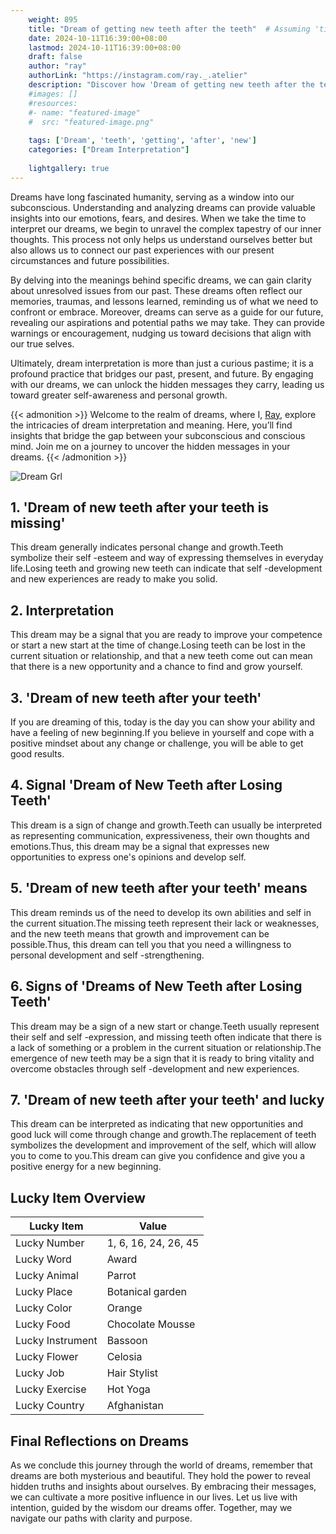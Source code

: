 ```yaml
---
    weight: 895
    title: "Dream of getting new teeth after the teeth"  # Assuming 'title' column exists
    date: 2024-10-11T16:39:00+08:00
    lastmod: 2024-10-11T16:39:00+08:00
    draft: false
    author: "ray"
    authorLink: "https://instagram.com/ray._.atelier"
    description: "Discover how 'Dream of getting new teeth after the teeth' can interpret your future and uncover its significant meanings in your life."
    #images: []
    #resources:
    #- name: "featured-image"
    #  src: "featured-image.png"
    
    tags: ['Dream', 'teeth', 'getting', 'after', 'new']
    categories: ["Dream Interpretation"]
    
    lightgallery: true
---
```

    
Dreams have long fascinated humanity, serving as a window into our subconscious. Understanding and analyzing dreams can provide valuable insights into our emotions, fears, and desires. When we take the time to interpret our dreams, we begin to unravel the complex tapestry of our inner thoughts. This process not only helps us understand ourselves better but also allows us to connect our past experiences with our present circumstances and future possibilities.

By delving into the meanings behind specific dreams, we can gain clarity about unresolved issues from our past. These dreams often reflect our memories, traumas, and lessons learned, reminding us of what we need to confront or embrace. Moreover, dreams can serve as a guide for our future, revealing our aspirations and potential paths we may take. They can provide warnings or encouragement, nudging us toward decisions that align with our true selves.

Ultimately, dream interpretation is more than just a curious pastime; it is a profound practice that bridges our past, present, and future. By engaging with our dreams, we can unlock the hidden messages they carry, leading us toward greater self-awareness and personal growth.

{{< admonition >}}
Welcome to the realm of dreams, where I, [Ray](https://instagram.com/ray._.atelier), explore the intricacies of dream interpretation and meaning. Here, you’ll find insights that bridge the gap between your subconscious and conscious mind. Join me on a journey to uncover the hidden messages in your dreams.
{{< /admonition >}}

![Dream Grl](https://cdn.pixabay.com/photo/2017/11/02/03/35/gothic-2910057_1280.jpg "Dream Grl")

## 1. 'Dream of new teeth after your teeth is missing'
This dream generally indicates personal change and growth.Teeth symbolize their self -esteem and way of expressing themselves in everyday life.Losing teeth and growing new teeth can indicate that self -development and new experiences are ready to make you solid.

## 2. Interpretation
This dream may be a signal that you are ready to improve your competence or start a new start at the time of change.Losing teeth can be lost in the current situation or relationship, and that a new teeth come out can mean that there is a new opportunity and a chance to find and grow yourself.

## 3. 'Dream of new teeth after your teeth'
If you are dreaming of this, today is the day you can show your ability and have a feeling of new beginning.If you believe in yourself and cope with a positive mindset about any change or challenge, you will be able to get good results.

## 4. Signal 'Dream of New Teeth after Losing Teeth'
This dream is a sign of change and growth.Teeth can usually be interpreted as representing communication, expressiveness, their own thoughts and emotions.Thus, this dream may be a signal that expresses new opportunities to express one's opinions and develop self.

## 5. 'Dream of new teeth after your teeth' means
This dream reminds us of the need to develop its own abilities and self in the current situation.The missing teeth represent their lack or weaknesses, and the new teeth means that growth and improvement can be possible.Thus, this dream can tell you that you need a willingness to personal development and self -strengthening.

## 6. Signs of 'Dreams of New Teeth after Losing Teeth'
This dream may be a sign of a new start or change.Teeth usually represent their self and self -expression, and missing teeth often indicate that there is a lack of something or a problem in the current situation or relationship.The emergence of new teeth may be a sign that it is ready to bring vitality and overcome obstacles through self -development and new experiences.

## 7. 'Dream of new teeth after your teeth' and lucky
This dream can be interpreted as indicating that new opportunities and good luck will come through change and growth.The replacement of teeth symbolizes the development and improvement of the self, which will allow you to come to you.This dream can give you confidence and give you a positive energy for a new beginning.

## Lucky Item Overview
| Lucky Item          | Value              |
|---------------|--------------------|
| Lucky Number        | 1, 6, 16, 24, 26, 45  |
| Lucky Word          | Award |
| Lucky Animal        | Parrot |
| Lucky Place         | Botanical garden     |
| Lucky Color         | Orange     |
| Lucky Food          | Chocolate Mousse      |
| Lucky Instrument    | Bassoon |
| Lucky Flower        | Celosia    |
| Lucky Job           | Hair Stylist       |
| Lucky Exercise      | Hot Yoga  |
| Lucky Country       | Afghanistan    |


##  Final Reflections on Dreams

As we conclude this journey through the world of dreams, remember that dreams are both mysterious and beautiful. They hold the power to reveal hidden truths and insights about ourselves. By embracing their messages, we can cultivate a more positive influence in our lives. Let us live with intention, guided by the wisdom our dreams offer. Together, may we navigate our paths with clarity and purpose.
